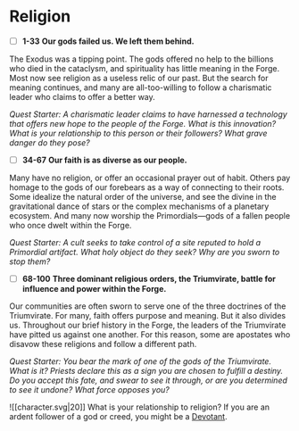 # Religion
 - [ ] **1-33**  **Our gods failed us. We left them behind.** 
 
The Exodus was a tipping point. The gods offered no help to the billions who died in the cataclysm, and spirituality has little meaning in the Forge. Most now see religion as a useless relic of our past. But the search for meaning continues, and many are all-too-willing to follow a charismatic leader who claims to offer a better way.

*Quest Starter: A charismatic leader claims to have harnessed a technology that offers new hope to the people of the Forge. What is this innovation? What is your relationship to this person or their followers? What grave danger do they pose?*

- [ ]  **34-67**  **Our faith is as diverse as our people.** 
 
Many have no religion, or offer an occasional prayer out of habit. Others pay homage to the gods of our forebears as a way of connecting to their roots. Some idealize the natural order of the universe, and see the divine in the gravitational dance of stars or the complex mechanisms of a planetary ecosystem. And many now worship the Primordials—gods of a fallen people who once dwelt within the Forge.

*Quest Starter: A cult seeks to take control of a site reputed to hold a Primordial artifact. What holy object do they seek? Why are you sworn to stop them?*

- [ ]  **68-100**  **Three dominant religious orders, the Triumvirate, battle for influence and power within the Forge.** 
 
Our communities are often sworn to serve one of the three doctrines of the Triumvirate. For many, faith offers purpose and meaning. But it also divides us. Throughout our brief history in the Forge, the leaders of the Triumvirate have pitted us against one another. For this reason, some are apostates who disavow these religions and follow a different path.

*Quest Starter: You bear the mark of one of the gods of the Triumvirate. What is it? Priests declare this as a sign you are chosen to fulfill a destiny. Do you accept this fate, and swear to see it through, or are you determined to see it undone? What force opposes you?*

![[character.svg|20]] What is your relationship to religion? If you are an ardent follower of a god or creed, you might be a [Devotant](Devotant.md).